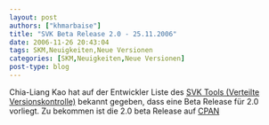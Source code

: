 ```yaml
---
layout: post
authors: ["khmarbaise"]
title: "SVK Beta Release 2.0 - 25.11.2006"
date: 2006-11-26 20:43:04
tags: SKM,Neuigkeiten,Neue Versionen
categories: [SKM,Neuigkeiten,Neue Versionen]
post-type: blog
---
```

Chia-Liang Kao hat auf der Entwickler Liste des <a href="http://svk.elixus.org"  title="SVK Tool">SVK Tools (Verteilte Versionskontrolle)</a> bekannt gegeben, dass eine Beta Release für 2.0 vorliegt. Zu bekommen ist die 2.0 beta Release auf 
<a href="http://www.cpan.org/authors/id/C/CL/CLKAO/SVK-1.99_04.tar.gz"  title="CPAN 2.0 Beta">CPAN</a>

